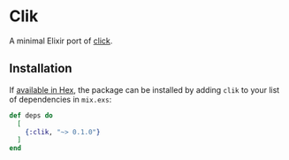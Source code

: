 # Clik

A minimal Elixir port of [click](https://click.palletsproject.com).

## Installation

If [available in Hex](https://hex.pm/docs/publish), the package can be installed
by adding `clik` to your list of dependencies in `mix.exs`:

```elixir
def deps do
  [
    {:clik, "~> 0.1.0"}
  ]
end
```

